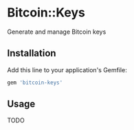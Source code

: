 # Bitcoin::Keys

Generate and manage Bitcoin keys

## Installation

Add this line to your application's Gemfile:

```ruby
gem 'bitcoin-keys'
```

## Usage

TODO